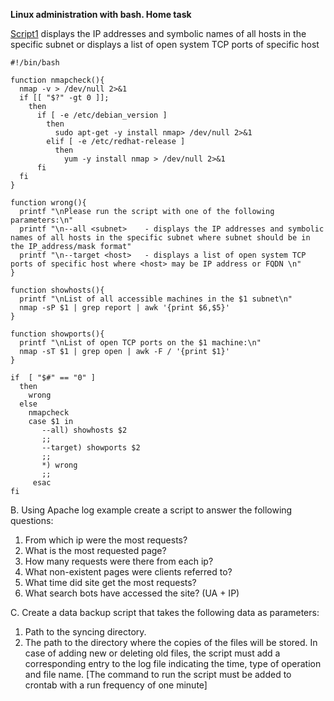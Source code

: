 **Linux administration with bash. Home task**


[Script1](script1.sh) displays the IP addresses and symbolic names of all hosts in the specific subnet or displays a list of open system TCP ports of specific host
```
#!/bin/bash

function nmapcheck(){
  nmap -v > /dev/null 2>&1
  if [[ "$?" -gt 0 ]];
    then
      if [ -e /etc/debian_version ]
        then
          sudo apt-get -y install nmap> /dev/null 2>&1
        elif [ -e /etc/redhat-release ]
          then
            yum -y install nmap > /dev/null 2>&1
      fi
  fi
}

function wrong(){
  printf "\nPlease run the script with one of the following parameters:\n"
  printf "\n--all <subnet>    - displays the IP addresses and symbolic names of all hosts in the specific subnet where subnet should be in the IP_address/mask format"
  printf "\n--target <host>   - displays a list of open system TCP ports of specific host where <host> may be IP address or FQDN \n"
}

function showhosts(){
  printf "\nList of all accessible machines in the $1 subnet\n"
  nmap -sP $1 | grep report | awk '{print $6,$5}'
}

function showports(){
  printf "\nList of open TCP ports on the $1 machine:\n"
  nmap -sT $1 | grep open | awk -F / '{print $1}'
}

if  [ "$#" == "0" ]
  then
    wrong
  else
    nmapcheck
    case $1 in
       --all) showhosts $2
       ;;
       --target) showports $2
       ;;
       *) wrong
       ;;
     esac
fi
```

B. Using Apache log example create a script to answer the following questions:
1. From which ip were the most requests?
2. What is the most requested page?
3. How many requests were there from each ip?
4. What non-existent pages were clients referred to?
5. What time did site get the most requests?
6. What search bots have accessed the site? (UA + IP)


C. Create a data backup script that takes the following data as parameters:
1. Path to the syncing directory.
2. The path to the directory where the copies of the files will be stored.
In case of adding new or deleting old files, the script must add a corresponding entry to the log file indicating the time, type of operation and file name. [The command to run the script must be added to crontab with a run frequency of one minute]
